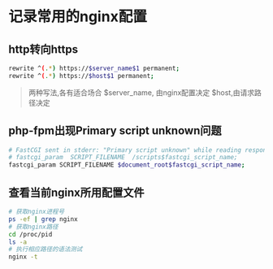 # 记录常用的nginx配置

## http转向https

```bash
rewrite ^(.*) https://$server_name$1 permanent;
rewrite ^(.*) https://$host$1 permanent;
```

> 两种写法,各有适合场合
> $server_name, 由nginx配置决定
> $host,由请求路径决定

## php-fpm出现Primary script unknown问题

```bash
# FastCGI sent in stderr: "Primary script unknown" while reading response header from upstream,
# fastcgi_param  SCRIPT_FILENAME  /scripts$fastcgi_script_name;
fastcgi_param SCRIPT_FILENAME $document_root$fastcgi_script_name;
```

## 查看当前nginx所用配置文件

```bash
# 获取nginx进程号
ps -ef | grep nginx
# 获取nginx路径
cd /proc/pid
ls -a
# 执行相应路径的语法测试
nginx -t
```